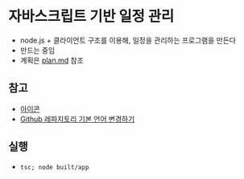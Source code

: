 # 자바스크립트 기반 일정 관리 

- node.js + 클라이언트 구조를 이용해, 일정을 관리하는 프로그램을 만든다
- 만드는 중임
- 계획은 [plan.md](./doc/plan.md) 참조

## 참고

- [아이콘](https://material.io/resources/icons)
- [Github 레파지토리 기본 언어 변경하기](https://kr-zephyr.github.io/github/2017/06/07/github-change-repo-language.html)

## 실행
- `tsc; node built/app`